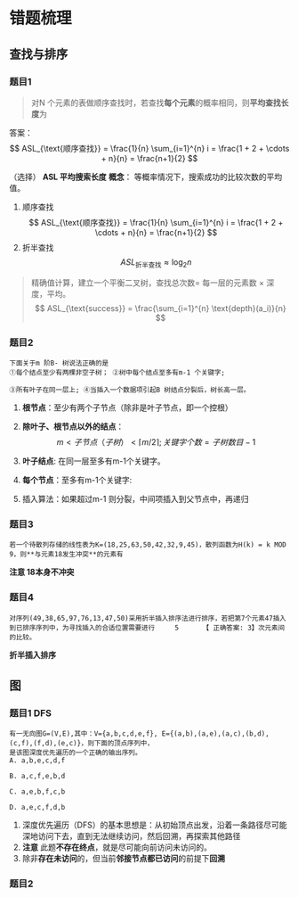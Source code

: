 # 错题梳理

## 查找与排序

### 题目1
> 对N 个元素的表做顺序查找时，若查找**每个元素**的概率相同，则**平均查找长度**为

答案：
$$
ASL_{\text{顺序查找}} = \frac{1}{n} \sum_{i=1}^{n} i = \frac{1 + 2 + \cdots + n}{n} = \frac{n+1}{2} 
$$

（选择） **ASL 平均搜索长度** 
  **概念**： 等概率情况下，搜索成功的比较次数的平均值。
   1. 顺序查找 
$$
ASL_{\text{顺序查找}} = \frac{1}{n} \sum_{i=1}^{n} i = \frac{1 + 2 + \cdots + n}{n} = \frac{n+1}{2}
$$
   1. 折半查找
$$
ASL_{\text{折半查找}} \approx \log_2 n
$$

> 精确值计算，建立一个平衡二叉树，查找总次数= 每一层的元素数 × 深度，平均。 
$$
ASL_{\text{success}} = \frac{\sum_{i=1}^{n} \text{depth}(a_i)}{n}
$$

### 题目2

```
下面关于m 阶B- 树说法正确的是
①每个结点至少有两棵非空子树； ②树中每个结点至多有m-1 个关键字;

③所有叶子在同一层上; ④当插入一个数据项引起B 树结点分裂后，树长高一层。
```

1. **根节点**：至少有两个子节点（除非是叶子节点，即一个控根）

2. **除叶子、根节点以外的结点**：
$$ m < 子节点（子树）< ⌈m/2⌉ ; 关键字个数 = 子树数目 - 1 $$
3. **叶子结点**: 在同一层至多有m-1个关键字。

4. **每个节点**：至多有m-1个关键字:

5. 插入算法：如果超过m-1 则分裂，中间项插入到父节点中，再递归

### 题目3
```
若一个待散列存储的线性表为K=(18,25,63,50,42,32,9,45)，散列函数为H(k) = k MOD 9，则**与元素18发生冲突**的元素有
```

**注意 18本身不冲突**

### 题目4

```
对序列(49,38,65,97,76,13,47,50)采用折半插入排序法进行排序，若把第7个元素47插入到已排序序列中，为寻找插入的合适位置需要进行     5      【 正确答案: 3】次元素间的比较。
```
**折半插入排序**

## 图

### 题目1 DFS

```
有一无向图G=(V,E),其中：V={a,b,c,d,e,f}, E={(a,b),(a,e),(a,c),(b,d),(c,f),(f,d),(e,c)}，则下面的顶点序列中，
是该图深度优先遍历的一个正确的输出序列。
A. a,b,e,c,d,f

B. a,c,f,e,b,d

C. a,e,b,f,c,b

D. a,e,c,f,d,b
```

1. 深度优先遍历（DFS）的基本思想是：从初始顶点出发，沿着一条路径尽可能深地访问下去，直到无法继续访问，然后回溯，再探索其他路径 
2. **注意** 此题**不存在终点**，就是尽可能向前访问未访问的。
3. 除非**存在未访问**的，但当前**邻接节点都已访问**的前提下**回溯**

### 题目2 